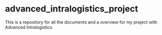 # advanced_intralogistics_project
This is a repository for all the documents and a overview for my project with Advanced Intralogistics
